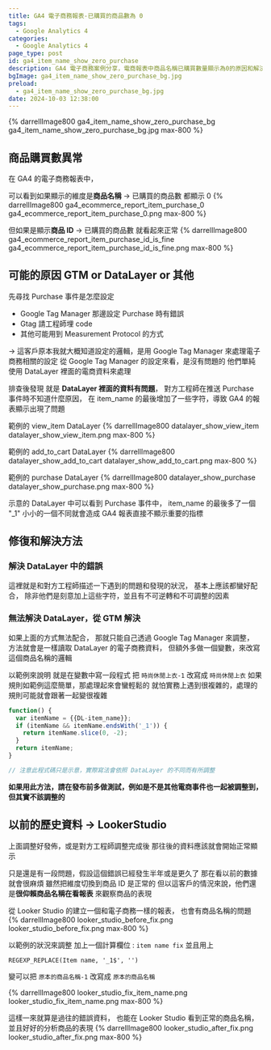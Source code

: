```yaml
---
title: GA4 電子商務報表-已購買的商品數為 0
tags:
  - Google Analytics 4
categories:
  - Google Analytics 4
page_type: post
id: ga4_item_name_show_zero_purchase
description: GA4 電子商務案例分享，電商報表中商品名稱已購買數量顯示為0的原因和解決方法
bgImage: ga4_item_name_show_zero_purchase_bg.jpg
preload:
  - ga4_item_name_show_zero_purchase_bg.jpg
date: 2024-10-03 12:38:00 
---
```


{% darrellImage800 ga4_item_name_show_zero_purchase_bg ga4_item_name_show_zero_purchase_bg.jpg max-800 %}

## 商品購買數異常

在 GA4 的電子商務報表中，

可以看到如果顯示的維度是**商品名稱** -> 已購買的商品數 都顯示 0
{% darrellImage800 ga4_ecommerce_report_item_purchase_0 ga4_ecommerce_report_item_purchase_0.png max-800 %}

但如果是顯示**商品 ID** -> 已購買的商品數 就看起來正常
{% darrellImage800 ga4_ecommerce_report_item_purchase_id_is_fine ga4_ecommerce_report_item_purchase_id_is_fine.png max-800 %}

## 可能的原因 GTM or DataLayer or 其他

先尋找 Purchase 事件是怎麼設定
- Google Tag Manager 那邊設定 Purchase 時有錯誤
- Gtag 請工程師埋 code
- 其他可能用到 Measurement Protocol 的方式

-> 這客戶原本我就大概知道設定的邏輯，是用 Google Tag Manager 來處理電子商務相關的設定
從 Google Tag Manager 的設定來看，是沒有問題的
他們單純使用 DataLayer 裡面的電商資料來處理

排查後發現
就是 **DataLayer 裡面的資料有問題**，
對方工程師在推送 Purchase 事件時不知道什麼原因，
在 item_name 的最後增加了一些字符，導致 GA4 的報表顯示出現了問題

範例的 view_item DataLayer
{% darrellImage800 datalayer_show_view_item datalayer_show_view_item.png max-800 %}

範例的 add_to_cart DataLayer
{% darrellImage800 datalayer_show_add_to_cart datalayer_show_add_to_cart.png max-800 %}

範例的 purchase DataLayer
{% darrellImage800 datalayer_show_purchase datalayer_show_purchase.png max-800 %}

示意的 DataLayer 中可以看到 Purchase 事件中，
item_name 的最後多了一個 "_1"
小小的一個不同就會造成 GA4 報表直接不顯示重要的指標

## 修復和解決方法

### 解決 DataLayer 中的錯誤

這裡就是和對方工程師描述一下遇到的問題和發現的狀況，
基本上應該都蠻好配合，
除非他們是刻意加上這些字符，並且有不可逆轉和不可調整的因素

### 無法解決 DataLayer，從 GTM 解決

如果上面的方式無法配合，
那就只能自己透過 Google Tag Manager 來調整，
方法就會是一樣讀取 DataLayer 的電子商務資料，
但額外多做一個變數，來改寫這個商品名稱的邏輯

以範例來說明
就是在變數中寫一段程式
把 `時尚休閒上衣-1` 改寫成 `時尚休閒上衣`
如果規則如範例這麼簡單，那處理起來會蠻輕鬆的
就怕實務上遇到很複雜的，處理的規則可能就會跟著一起變很複雜

```javascript
function() {
  var itemName = {{DL-item_name}};
  if (itemName && itemName.endsWith('_1')) {
    return itemName.slice(0, -2);
  }
  return itemName;
}

// 注意此程式碼只是示意，實際寫法會依照 DataLayer 的不同而有所調整
```

**如果用此方法，請在發布前多做測試，例如是不是其他電商事件也一起被調整到，但其實不該調整的**

## 以前的歷史資料 -> LookerStudio

上面調整好發佈，或是對方工程師調整完成後
那往後的資料應該就會開始正常顯示

只是還是有一段問題，假設這個錯誤已經發生半年或是更久了
那在看以前的數據就會很麻煩
雖然把維度切換到商品 ID 是正常的
但以這客戶的情況來說，他們還是**很仰賴商品名稱在看報表**
來觀察商品的表現

從 Looker Studio 的建立一個和電子商務一樣的報表，
也會有商品名稱的問題
{% darrellImage800 looker_studio_before_fix.png looker_studio_before_fix.png max-800 %}

以範例的狀況來調整
加上一個計算欄位 : `item name fix`
並且用上 
```
REGEXP_REPLACE(Item name, '_1$', '')
```
變可以把 `原本的商品名稱-1` 改寫成 `原本的商品名稱`

{% darrellImage800 looker_studio_fix_item_name.png looker_studio_fix_item_name.png max-800 %}

這樣一來就算是過往的錯誤資料，
也能在 Looker Studio 看到正常的商品名稱，
並且好好的分析商品的表現
{% darrellImage800 looker_studio_after_fix.png looker_studio_after_fix.png max-800 %}


